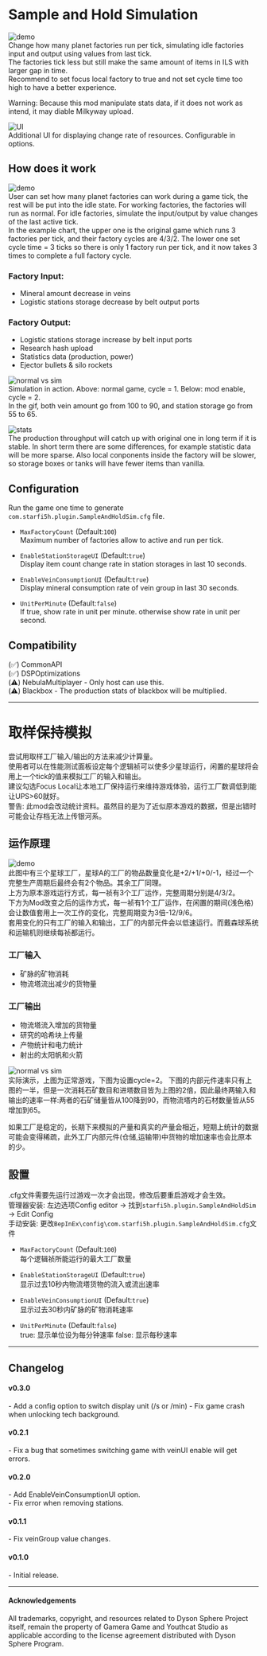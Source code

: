# Sample and Hold Simulation  

![demo](https://raw.githubusercontent.com/starfi5h/DSP_Mod/master/SampleAndHoldSim/img/demo1.gif)  
Change how many planet factories run per tick, simulating idle factories input and output using values from last tick.  
The factories tick less but still make the same amount of items in ILS with larger gap in time.  
Recommend to set focus local factory to true and not set cycle time too high to have a better experience.  

Warning: Because this mod manipulate stats data, if it does not work as intend, it may diable Milkyway upload.  

![UI](https://raw.githubusercontent.com/starfi5h/DSP_Mod/master/SampleAndHoldSim/img/UI1.jpg)  
Additional UI for displaying change rate of resources. Configurable in options.  

## How does it work
![demo](https://raw.githubusercontent.com/starfi5h/DSP_Mod/master/SampleAndHoldSim/img/time_chart.png)  
User can set how many planet factories can work during a game tick, the rest will be put into the idle state. For working factories, the factories will run as normal. For idle factories, simulate the input/output by value changes of the last active tick.  
In the example chart, the upper one is the original game which runs 3 factories per tick, and their factory cycles are 4/3/2. The lower one set cycle time = 3 ticks so there is only 1 factory run per tick, and it now takes 3 times to complete a full factory cycle.  

### Factory Input:  
- Mineral amount decrease in veins  
- Logistic stations storage decrease by belt output ports  

### Factory Output:  
- Logistic stations storage increase by belt input ports  
- Research hash upload  
- Statistics data (production, power)  
- Ejector bullets & silo rockets  

![normal vs sim](https://raw.githubusercontent.com/starfi5h/DSP_Mod/master/SampleAndHoldSim/img/demo3.gif)  
Simulation in action. Above: normal game, cycle = 1. Below: mod enable, cycle = 2.  
In the gif, both vein amount go from 100 to 90, and station storage go from 55 to 65.  
  
![stats](https://raw.githubusercontent.com/starfi5h/DSP_Mod/master/SampleAndHoldSim/img/stats1.jpg)  
The production throughput will catch up with original one in long term if it is stable. In short term there are some differences, for example statistic data will be more sparse. Also local conponents inside the factory will be slower, so storage boxes or tanks will have fewer items than vanilla.  

## Configuration

Run the game one time to generate `com.starfi5h.plugin.SampleAndHoldSim.cfg` file.  

- `MaxFactoryCount` (Default:`100`)  
Maximum number of factories allow to active and run per tick.  

- `EnableStationStorageUI` (Default:`true`)  
Display item count change rate in station storages in last 10 seconds.  

- `EnableVeinConsumptionUI` (Default:`true`)  
Display mineral consumption rate of vein group in last 30 seconds.  

- `UnitPerMinute` (Default:`false`)  
If true, show rate in unit per minute. otherwise show rate in unit per second.  

## Compatibility  

(✅) CommonAPI  
(✅) DSPOptimizations  
(⚠️) NebulaMultiplayer - Only host can use this.  
(⚠️) Blackbox - The production stats of blackbox will be multiplied.  

----
# 取样保持模拟

尝试用取样工厂输入/输出的方法来减少计算量。  
使用者可以在性能测试面板设定每个逻辑祯可以使多少星球运行，闲置的星球将会用上一个tick的值来模拟工厂的输入和输出。  
建议勾选Focus Local让本地工厂保持运行来维持游戏体验，运行工厂数调低到能让UPS>60就好。  
警告: 此mod会改动统计资料。虽然目的是为了近似原本游戏的数据，但是出错时可能会让存档无法上传银河系。  

## 运作原理
![demo](https://raw.githubusercontent.com/starfi5h/DSP_Mod/master/SampleAndHoldSim/img/time_chart.png)  
此图中有三个星球工厂，星球A的工厂的物品数量变化是+2/+1/+0/-1，经过一个完整生产周期后最终会有2个物品。其余工厂同理。  
上方为原本游戏运行方式，每一祯有3个工厂运作，完整周期分别是4/3/2。  
下方为Mod改变之后的运作方式，每一祯有1个工厂运作，在闲置的期间(浅色格)会让数值套用上一次工作的变化，完整周期变为3倍-12/9/6。  
套用变化的只有工厂的输入和输出，工厂的内部元件会以低速运行。而戴森球系统和运输机则继续每祯都运行。  

### 工厂输入  
- 矿脉的矿物消耗  
- 物流塔流出减少的货物量  

### 工厂输出  
- 物流塔流入增加的货物量      
- 研究的哈希块上传量  
- 产物统计和电力统计  
- 射出的太阳帆和火箭  

![normal vs sim](https://raw.githubusercontent.com/starfi5h/DSP_Mod/master/SampleAndHoldSim/img/demo3.gif)  
实际演示，上图为正常游戏，下图为设置cycle=2。
下图的内部元件速率只有上图的一半，但是一次消耗石矿数目和进塔数目皆为上图的2倍，因此最终两输入和输出的速率一样:两者的石矿储量皆从100降到90，而物流塔内的石材数量皆从55增加到65。
  
如果工厂是稳定的，长期下来模拟的产量和真实的产量会相近，短期上统计的数据可能会变得稀疏，此外工厂内部元件(仓储,运输带)中货物的增加速率也会比原本的少。  

## 設置
.cfg文件需要先运行过游戏一次才会出现，修改后要重启游戏才会生效。  
管理器安装: 左边选项Config editor -> 找到`starfi5h.plugin.SampleAndHoldSim` -> Edit Config  
手动安装: 更改`BepInEx\config\com.starfi5h.plugin.SampleAndHoldSim.cfg`文件  
  
- `MaxFactoryCount` (Default:`100`)  
每个逻辑祯所能运行的最大工厂数量  

- `EnableStationStorageUI` (Default:`true`)  
显示过去10秒内物流塔货物的流入或流出速率  

- `EnableVeinConsumptionUI` (Default:`true`)  
显示过去30秒内矿脉的矿物消耗速率  

- `UnitPerMinute` (Default:`false`)  
true: 显示单位设为每分钟速率 false: 显示每秒速率  

----

## Changelog

#### v0.3.0
\- Add a config option to switch display unit (/s or /min)
\- Fix game crash when unlocking tech background.  

#### v0.2.1
\- Fix a bug that sometimes switching game with veinUI enable will get errors.  

#### v0.2.0  
\- Add EnableVeinConsumptionUI option.  
\- Fix error when removing stations.  

#### v0.1.1  
\- Fix veinGroup value changes.  

#### v0.1.0  
\- Initial release.  

----

#### Acknowledgements
All trademarks, copyright, and resources related to Dyson Sphere Project itself, remain the property of Gamera Game and Youthcat Studio as applicable according to the license agreement distributed with Dyson Sphere Program.  